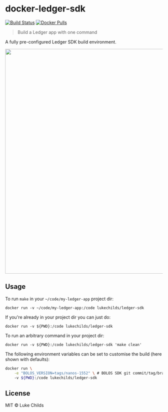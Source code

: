 
# docker-ledger-sdk

[![Build Status](https://travis-ci.com/lukechilds/docker-ledger-sdk.svg?branch=master)](https://travis-ci.com/lukechilds/docker-ledger-sdk)
[![Docker Pulls](https://img.shields.io/docker/pulls/lukechilds/ledger-sdk.svg)](https://hub.docker.com/r/lukechilds/ledger-sdk/)

> Build a Ledger app with one command

A fully pre-configured Ledger SDK build environment.

<p align="center">
	<img src="demo.svg" width="720">
</p>

## Usage

To run `make` in your `~/code/my-ledger-app` project dir:

```
docker run -v ~/code/my-ledger-app:/code lukechilds/ledger-sdk
```

If you're already in your project dir you can just do:

```
docker run -v ${PWD}:/code lukechilds/ledger-sdk
```

To run an arbitrary command in your project dir:

```
docker run -v ${PWD}:/code lukechilds/ledger-sdk 'make clean'
```

The following environment variables can be set to customise the build (here
shown with defaults):

```sh
docker run \
	-e "BOLOS_VERSION=tags/nanos-1552" \ # BOLOS SDK git commit/tag/branch to checkout
	-v ${PWD}:/code lukechilds/ledger-sdk
```

## License

MIT © Luke Childs
